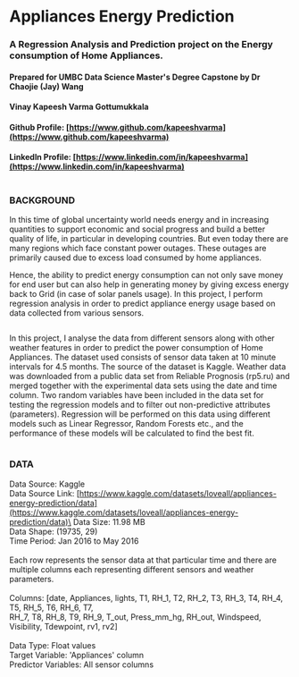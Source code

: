 # Appliances Energy Prediction

### A Regression Analysis and Prediction project on the Energy consumption of Home Appliances.

#### Prepared for UMBC Data Science Master's Degree Capstone by Dr Chaojie (Jay) Wang

#### Vinay Kapeesh Varma Gottumukkala

#### Github Profile: [https://www.github.com/kapeeshvarma](https://www.github.com/kapeeshvarma)

#### LinkedIn Profile: [https://www.linkedin.com/in/kapeeshvarma](https://www.linkedin.com/in/kapeeshvarma)

```
```

### BACKGROUND

In this time of global uncertainty world needs energy and in increasing quantities to support economic and social progress and build a better quality of life, in particular in developing countries.
But even today there are many regions which face constant power outages.
These outages are primarily caused due to excess load consumed by home appliances.

Hence, the ability to predict energy consumption can not only save money for end user but can also help in generating money by giving excess energy back to Grid (in case of solar panels usage).
In this project, I perform regression analysis in order to predict appliance energy usage based on data collected from various sensors.

```
```

In this project, I analyse the data from different sensors along with other weather features in order to predict the power consumption of Home Appliances.
The dataset used consists of sensor data taken at 10 minute intervals for 4.5 months. The source of the dataset is Kaggle.
Weather data was downloaded from a public data set from Reliable Prognosis (rp5.ru) and merged together with the experimental data sets using the date and time column.
Two random variables have been included in the data set for testing the regression models and to filter out non-predictive attributes (parameters).
Regression will be performed on this data using different models such as Linear Regressor, Random Forests etc., and the performance of these models will be calculated to find the best fit.

```
```

### DATA

Data Source: Kaggle\
Data Source Link: [https://www.kaggle.com/datasets/loveall/appliances-energy-prediction/data](https://www.kaggle.com/datasets/loveall/appliances-energy-prediction/data)\
Data Size: 11.98 MB\
Data Shape: (19735, 29)\
Time Period: Jan 2016 to May 2016\
 \
Each row represents the sensor data at that particular time and there are multiple columns each representing different sensors and weather parameters.\
 \
Columns: [date, Appliances, lights, T1, RH_1, T2, RH_2, T3, RH_3, T4, RH_4, T5, RH_5, T6, RH_6, T7,\
RH_7, T8, RH_8, T9, RH_9, T_out, Press_mm_hg, RH_out, Windspeed, Visibility, Tdewpoint, rv1, rv2]\
 \
Data Type: Float values\
Target Variable: 'Appliances' column\
Predictor Variables: All sensor columns
